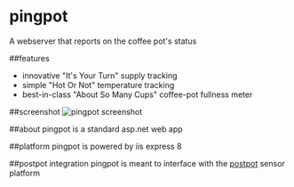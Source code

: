 pingpot
=======
A webserver that reports on the coffee pot's status

##features
* innovative "It's Your Turn" supply tracking
* simple "Hot Or Not" temperature tracking
* best-in-class "About So Many Cups" coffee-pot fullness meter

##screenshot
![pingpot screenshot](http://i.imgur.com/pGnqzO0.png)

##about
pingpot is a standard asp.net web app

##platform
pingpot is powered by iis express 8

##postpot integration
pingpot is meant to interface with the [postpot](https://github.com/lrogge/PostPot) sensor platform
